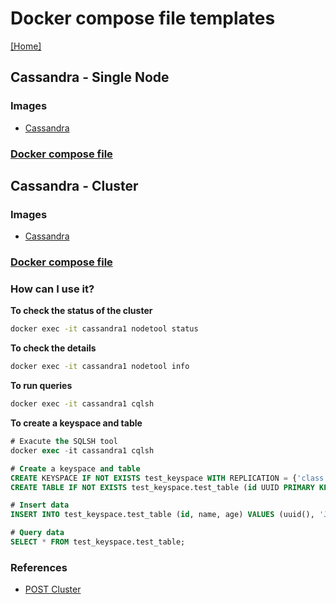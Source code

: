 # Docker compose file templates
[[Home]](/README.md)


## Cassandra - Single Node

### Images
- [Cassandra](https://hub.docker.com/_/cassandra)

### [Docker compose file](/Cassandra/Single/docker-compose.yml)


## Cassandra - Cluster

### Images
- [Cassandra](https://hub.docker.com/_/cassandra)

### [Docker compose file](/Cassandra/Cluster/docker-compose.yml)


### How can I use it?

**To check the status of the cluster**
```bash
docker exec -it cassandra1 nodetool status
```

**To check the details**
```bash
docker exec -it cassandra1 nodetool info
```

**To run queries**
```bash
docker exec -it cassandra1 cqlsh
```

**To create a keyspace and table**
```sql
# Exacute the SQLSH tool
docker exec -it cassandra1 cqlsh

# Create a keyspace and table
CREATE KEYSPACE IF NOT EXISTS test_keyspace WITH REPLICATION = {'class': 'SimpleStrategy', 'replication_factor': 1};
CREATE TABLE IF NOT EXISTS test_keyspace.test_table (id UUID PRIMARY KEY, name text, age int);

# Insert data
INSERT INTO test_keyspace.test_table (id, name, age) VALUES (uuid(), 'John Doe', 30);

# Query data
SELECT * FROM test_keyspace.test_table;
```


### References
- [POST Cluster](https://www.instaclustr.com/blog/running-apache-cassandra-single-and-multi-node-clusters-on-docker-with-docker-compose/)
